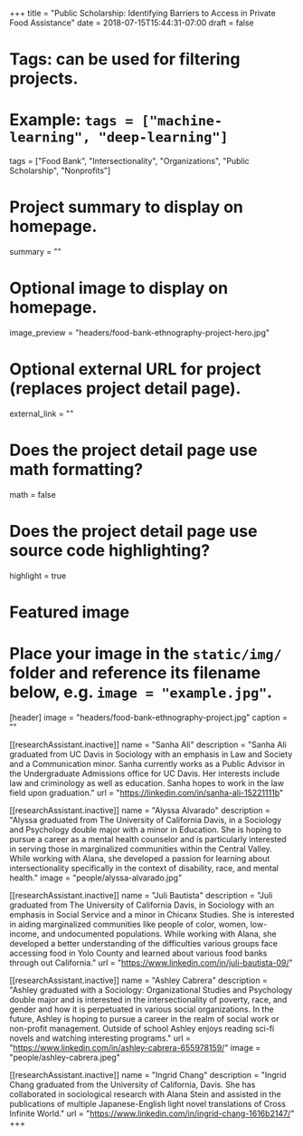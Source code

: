 +++
title = "Public Scholarship: Identifying Barriers to Access in Private Food Assistance"
date = 2018-07-15T15:44:31-07:00
draft = false

# Tags: can be used for filtering projects.
# Example: `tags = ["machine-learning", "deep-learning"]`
tags = ["Food Bank", "Intersectionality", "Organizations", "Public Scholarship", "Nonprofits"]

# Project summary to display on homepage.
summary = ""

# Optional image to display on homepage.
image_preview = "headers/food-bank-ethnography-project-hero.jpg"

# Optional external URL for project (replaces project detail page).
external_link = ""

# Does the project detail page use math formatting?
math = false

# Does the project detail page use source code highlighting?
highlight = true

# Featured image
# Place your image in the `static/img/` folder and reference its filename below, e.g. `image = "example.jpg"`.
[header]
image = "headers/food-bank-ethnography-project.jpg"
caption = ""

[[researchAssistant.inactive]]
	name = "Sanha Ali"
	description = "Sanha Ali graduated from UC Davis in Sociology with an emphasis in Law and Society and a Communication minor. Sanha currently works as a Public Advisor in the Undergraduate Admissions office for UC Davis. Her interests include law and criminology as well as education. Sanha hopes to work in the law field upon graduation."
	url = "https://linkedin.com/in/sanha-ali-15221111b"

[[researchAssistant.inactive]]
	name = "Alyssa Alvarado"
	description = "Alyssa graduated from The University of California Davis, in a Sociology and Psychology double major with a minor in Education. She is hoping to pursue a career as a mental health counselor and is particularly interested in serving those in marginalized communities within the Central Valley. While working with Alana, she  developed a passion for learning about intersectionality specifically in the context of disability, race, and mental health."
	image = "people/alyssa-alvarado.jpg"

[[researchAssistant.inactive]]
	name = "Juli Bautista"
	description = "Juli graduated from The University of California Davis, in Sociology with an emphasis in Social Service and a minor in Chicanx Studies. She is interested in aiding marginalized communities like people of color, women, low-income, and undocumented populations. While working with Alana, she developed a better understanding of the difficulties various groups face accessing food in Yolo County and learned about various food banks through out California."
	url = "https://www.linkedin.com/in/juli-bautista-09/"

[[researchAssistant.inactive]]
	name = "Ashley Cabrera"
	description = "Ashley graduated with a Sociology: Organizational Studies and Psychology double major and is interested in the intersectionality of poverty, race, and gender and how it is perpetuated in various social organizations. In the future, Ashley is hoping to pursue a career in the realm of social work or non-profit management. Outside of school Ashley enjoys reading sci-fi novels and watching interesting programs."
	url = "https://www.linkedin.com/in/ashley-cabrera-655978159/"
	image = "people/ashley-cabrera.jpeg"

[[researchAssistant.inactive]]
	name = "Ingrid Chang"
	description = "Ingrid Chang graduated from the University of California, Davis. She has collaborated in sociological research with Alana Stein and assisted in the publications of multiple Japanese-English light novel translations of Cross Infinite World."
	url = "https://www.linkedin.com/in/ingrid-chang-1616b2147/"
+++
